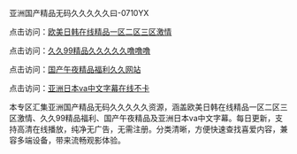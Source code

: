亚洲国产精品无码久久久久久曰-0710YX

点击访问：<a href="https://heiliaoe8ajia.pages.dev">欧美日韩在线精品一区二区三区激情</a>

点击访问：<a href="https://heiliaoxqkkct.pages.dev">久久99精品久久久久久噜噜噜</a>

点击访问：<a href="https://heiliaoxwd5i8.pages.dev">国产午夜精品福利久久网站</a>

点击访问：<a href="https://heiliaowt0d7p.pages.dev">亚洲日本va中文字幕在线不卡</a>

本专区汇集亚洲国产精品无码久久久久久资源，涵盖欧美日韩在线精品一区二区三区激情、久久99精品福利、国产午夜精品及亚洲日本va中文字幕。每日更新，支持高清在线播放，纯净无广告，无需注册。分类清晰，方便快速查找喜爱内容，兼容多端设备，带来流畅观影体验。

<span style="display:none;">[Canonical link](https://github.com/mot20250710/so16 ）</span>
